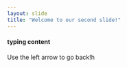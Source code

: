 ```yaml
---
layout: slide
title: "Welcome to our second slide!"
---
```

#### typing content 
Use the left arrow to go back!h
